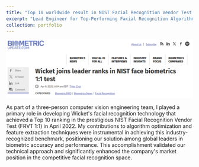```yaml
---
title: "Top 10 worldwide result in NIST Facial Recognition Vendor Test (FRVT)"
excerpt: "Lead Engineer for Top-Performing Facial Recognition Algorithm <br/><br/><img src='/images/wicket.png'>"
collection: portfolio
---
```


<img src='/images/wicket.png'>

As part of a three-person computer vision engineering team, I played a primary role in developing Wicket's facial recognition technology that achieved a Top 10 ranking in the prestigious NIST Facial Recognition Vendor Test (FRVT 1:1) in April 2022. My contributions to algorithm optimization and feature extraction techniques were instrumental in achieving this industry-recognized benchmark, positioning our solution among global leaders in biometric accuracy and performance. This accomplishment validated our technical approach and significantly enhanced the company's market position in the competitive facial recognition space.